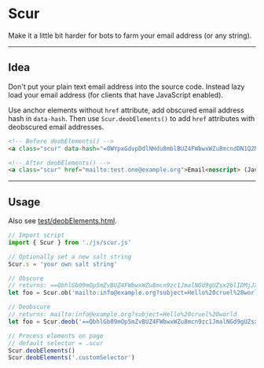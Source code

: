 # Scur

Make it a little bit harder for bots to farm your email address (or any string).

---

## Idea

Don't put your plain text email address into the source code. Instead lazy load your email address (for clients that have JavaScript enabled).

Use anchor elements without `href` attribute, add obscured email address hash in `data-hash`.
Then use `Scur.deobElements()` to add `href` attributes with deobscured email addresses.

```html
<!-- Before deobElements() -->
<a class="scur" data-hash="=0WYpxGdvpDdlNHdu8mblBUZ4FWbwxWZu8mcndDN1Q2MygTZkJzN3QjNjFGO4AzMjRjYhFTN3EDZkdzM">Email<noscript> (JavaScript required)</noscript></a>

<!-- After deobElements() -->
<a class="scur" href="mailto:test.one@example.org">Email<noscript> (JavaScript required)</noscript></a>
```

---

## Usage

Also see [test/deobElements.html](test/deobElements.html).

```js
// Import script
import { Scur } from './js/scur.js'

// Optionally set a new salt string
Scur.s = 'your own salt string'

// Obscure
// returns: ==QbhlGb09mOp5mZvBUZ4FWbwxWZu8mcn9zc1JmalNGd9gUZsx2blIDMjJXdlxWJyAzdvJHbkl3b1JHIvdnbgMXYsRHIzRncp52Z
let foo = Scur.ob('mailto:info@example.org?subject=Hello%20cruel%20world')

// Deobscure
// returns: mailto:info@example.org?subject=Hello%20cruel%20world
let foo = Scur.deob('==QbhlGb09mOp5mZvBUZ4FWbwxWZu8mcn9zc1JmalNGd9gUZsx2blIDMjJXdlxWJyAzdvJHbkl3b1JHIvdnbgMXYsRHIzRncp52Z')

// Process elements on page
// default selector = .scur
Scur.deobElements()
Scur.deobElements('.customSelector')
```
